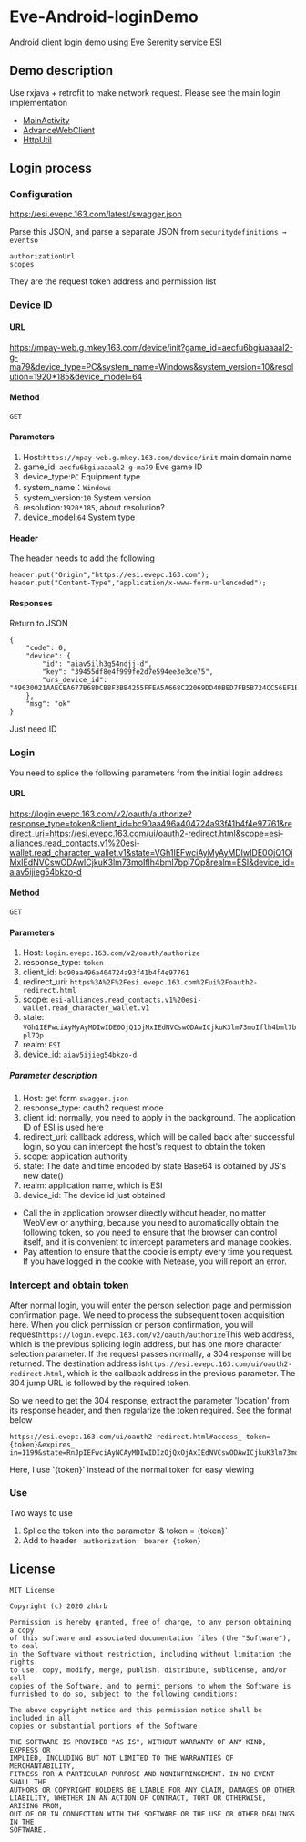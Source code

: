 # Eve-Android-loginDemo
Android client login demo using Eve Serenity service ESI
## Demo description
Use rxjava + retrofit to make network request. Please see the main login implementation
- [MainActivity](app/src/main/java/com/zhkrb/eve_oauth2/MainActivity.java)
- [AdvanceWebClient](app/src/main/java/com/zhkrb/eve_oauth2/AdvanceWebClient.java)
- [HttpUtil](app/src/main/java/com/zhkrb/eve_oauth2/netowrk/retrofit/HttpUtil.java)
## Login process
### Configuration

https://esi.evepc.163.com/latest/swagger.json

Parse this JSON, and parse a separate JSON from `securitydefinitions → eventso`

```
authorizationUrl
scopes
```
They are the request token address and permission list

### Device ID

#### URL
https://mpay-web.g.mkey.163.com/device/init?game_id=aecfu6bgiuaaaal2-g-ma79&device_type=PC&system_name=Windows&system_version=10&resolution=1920*185&device_model=64

#### Method

`GET`

#### Parameters

1. Host:`https://mpay-web.g.mkey.163.com/device/init` main domain name
2. game_id: `aecfu6bgiuaaaal2-g-ma79` Eve game ID
3. device_type:`PC` Equipment type
4. system_name：`Windows`
5. system_version:`10` System version
6. resolution:`1920*185`, about resolution?
7. device_model:`64` System type

#### Header
The header needs to add the following
```
header.put("Origin","https://esi.evepc.163.com");
header.put("Content-Type","application/x-www-form-urlencoded");
```
#### Responses
Return to JSON

```
{
    "code": 0,
    "device": {
        "id": "aiav5ilh3g54ndjj-d",
        "key": "39455df8e4f999fe2d7e594ee3e3ce75",
        "urs_device_id": "49630021AAECEA677B68DCB8F3BB4255FFEA5A668C22069DD40BED7FB5B724CC56EF1BC4BCA66104804E0889C39A2A4B"
    },
    "msg": "ok"
}

```

Just need ID

### Login

You need to splice the following parameters from the initial login address

#### URL
https://login.evepc.163.com/v2/oauth/authorize?response_type=token&client_id=bc90aa496a404724a93f41b4f4e97761&redirect_uri=https://esi.evepc.163.com/ui/oauth2-redirect.html&scope=esi-alliances.read_contacts.v1%20esi-wallet.read_character_wallet.v1&state=VGh1IEFwciAyMyAyMDIwIDE0OjQ1OjMxIEdNVCswODAwICjkuK3lm73moIflh4bml7bpl7Qp&realm=ESI&device_id=aiav5ijieg54bkzo-d

#### Method

`GET`

#### Parameters

1. Host: `login.evepc.163.com/v2/oauth/authorize`
2. response_type: `token`
3. client_id: `bc90aa496a404724a93f41b4f4e97761`
4. redirect_uri: `https%3A%2F%2Fesi.evepc.163.com%2Fui%2Foauth2-redirect.html`
5. scope: `esi-alliances.read_contacts.v1%20esi-wallet.read_character_wallet.v1`
6. state: `VGh1IEFwciAyMyAyMDIwIDE0OjQ1OjMxIEdNVCswODAwICjkuK3lm73moIflh4bml7bpl7Qp`
7. realm: `ESI`
8. device_id: `aiav5ijieg54bkzo-d`



##### Parameter description

1. Host: get form `swagger.json`
2. response_type: oauth2 request mode
3. client_id: normally, you need to apply in the background. The application ID of ESI is used here
4. redirect_uri: callback address, which will be called back after successful login, so you can intercept the host's request to obtain the token
5. scope: application authority
6. state: The date and time encoded by state Base64 is obtained by JS's new date()
7. realm: application name, which is ESI
8. device_id: The device id just obtained

- Call the in application browser directly without header, no matter WebView or anything, because you need to automatically obtain the following token, so you need to ensure that the browser can control itself, and it is convenient to intercept parameters and manage cookies.
- Pay attention to ensure that the cookie is empty every time you request. If you have logged in the cookie with Netease, you will report an error.



### Intercept and obtain token

After normal login, you will enter the person selection page and permission confirmation page. We need to process the subsequent token acquisition here.
When you click permission or person confirmation, you will request` https://login.evepc.163.com/v2/oauth/authorize `This web address, which is the previous splicing login address, but has one more character selection parameter. If the request passes normally, a 304 response will be returned. The destination address is` https://esi.evepc.163.com/ui/oauth2-redirect.html `, which is the callback address in the previous parameter. The 304 jump URL is followed by the required token.

So we need to get the 304 response, extract the parameter 'location' from its response header, and then regularize the token required. See the format below

```
https://esi.evepc.163.com/ui/oauth2-redirect.html#access_ token={token}&expires_ in=1199&state=RnJpIEFwciAyNCAyMDIwIDIzOjQxOjAxIEdNVCswODAwICjkuK3lm73moIflh4bml7bpl7Qp
```

Here, I use '{token}' instead of the normal token for easy viewing

### Use
Two ways to use

1. Splice the token into the parameter '& token = {token}`
2. Add to header ` authorization: bearer {token}`

## License
```
MIT License

Copyright (c) 2020 zhkrb

Permission is hereby granted, free of charge, to any person obtaining a copy
of this software and associated documentation files (the "Software"), to deal
in the Software without restriction, including without limitation the rights
to use, copy, modify, merge, publish, distribute, sublicense, and/or sell
copies of the Software, and to permit persons to whom the Software is
furnished to do so, subject to the following conditions:

The above copyright notice and this permission notice shall be included in all
copies or substantial portions of the Software.

THE SOFTWARE IS PROVIDED "AS IS", WITHOUT WARRANTY OF ANY KIND, EXPRESS OR
IMPLIED, INCLUDING BUT NOT LIMITED TO THE WARRANTIES OF MERCHANTABILITY,
FITNESS FOR A PARTICULAR PURPOSE AND NONINFRINGEMENT. IN NO EVENT SHALL THE
AUTHORS OR COPYRIGHT HOLDERS BE LIABLE FOR ANY CLAIM, DAMAGES OR OTHER
LIABILITY, WHETHER IN AN ACTION OF CONTRACT, TORT OR OTHERWISE, ARISING FROM,
OUT OF OR IN CONNECTION WITH THE SOFTWARE OR THE USE OR OTHER DEALINGS IN THE
SOFTWARE.
```
